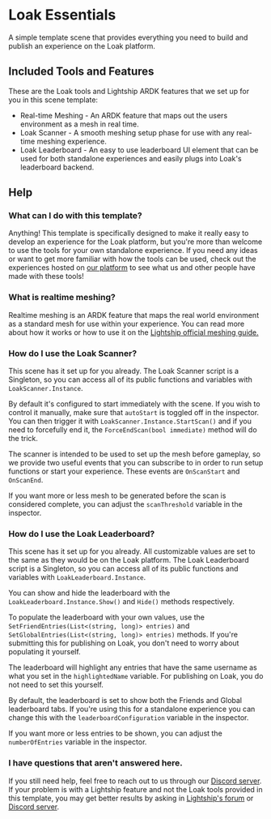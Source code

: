 # Loak Essentials

A simple template scene that provides everything you need to build and publish an experience on the Loak platform.

## Included Tools and Features

These are the Loak tools and Lightship ARDK features that we set up for you in this scene template:

* Real-time Meshing - An ARDK feature that maps out the users environment as a mesh in real time.
* Loak Scanner - A smooth meshing setup phase for use with any real-time meshing experience.
* Loak Leaderboard - An easy to use leaderboard UI element that can be used for both standalone experiences and easily plugs into Loak's leaderboard backend.

## Help

### What can I do with this template?

Anything! This template is specifically designed to make it really easy to develop an experience for the Loak platform, but you're more than welcome to use the tools for your own standalone experience. If you need any ideas or want to get more familiar with how the tools can be used, check out the experiences hosted on [our platform](https://www.loak.co/) to see what us and other people have made with these tools!

### What is realtime meshing?

Realtime meshing is an ARDK feature that maps the real world environment as a standard mesh for use within your experience. You can read more about how it works or how to use it on the [Lightship official meshing guide.](https://lightship.dev/guides/meshing/)

### How do I use the Loak Scanner?

This scene has it set up for you already. The Loak Scanner script is a Singleton, so you can access all of its public functions and variables with `LoakScanner.Instance`.

By default it's configured to start immediately with the scene. If you wish to control it manually, make sure that `autoStart` is toggled off in the inspector. You can then trigger it with `LoakScanner.Instance.StartScan()` and if you need to forcefully end it, the `ForceEndScan(bool immediate)` method will do the trick.

The scanner is intended to be used to set up the mesh before gameplay, so we provide two useful events that you can subscribe to in order to run setup functions or start your experience. These events are `OnScanStart` and `OnScanEnd`.

If you want more or less mesh to be generated before the scan is considered complete, you can adjust the `scanThreshold` variable in the inspector.

### How do I use the Loak Leaderboard?

This scene has it set up for you already. All customizable values are set to the same as they would be on the Loak platform. The Loak Leaderboard script is a Singleton, so you can access all of its public functions and variables with `LoakLeaderboard.Instance`.

You can show and hide the leaderboard with the `LoakLeaderboard.Instance.Show()` and `Hide()` methods respectively.

To populate the leaderboard with your own values, use the `SetFriendEntries(List<(string, long)> entries)` and `SetGlobalEntries(List<(string, long)> entries)` methods. If you're submitting this for publishing on Loak, you don't need to worry about populating it yourself.

The leaderboard will highlight any entries that have the same username as what you set in the `highlightedName` variable. For publishing on Loak, you do not need to set this yourself.

By default, the leaderboard is set to show both the Friends and Global leaderboard tabs. If you're using this for a standalone experience you can change this with the `leaderboardConfiguration` variable in the inspector.

If you want more or less entries to be shown, you can adjust the `numberOfEntries` variable in the inspector.

### I have questions that aren't answered here.

If you still need help, feel free to reach out to us through our [Discord server](https://discord.gg/y8wzR8MKKk). If your problem is with a Lightship feature and not the Loak tools provided in this template, you may get better results by asking in [Lightship's forum](https://community.lightship.dev/) or [Discord server](https://discord.gg/RM6m4nWmYp).
